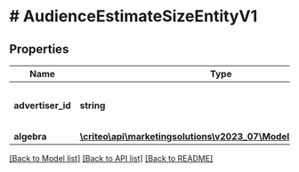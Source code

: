# # AudienceEstimateSizeEntityV1

## Properties

Name | Type | Description | Notes
------------ | ------------- | ------------- | -------------
**advertiser_id** | **string** | Advertiser associated to the audience |
**algebra** | [**\criteo\api\marketingsolutions\v2023_07\Model\AlgebraNodeV1**](AlgebraNodeV1.md) |  |

[[Back to Model list]](../../README.md#models) [[Back to API list]](../../README.md#endpoints) [[Back to README]](../../README.md)
